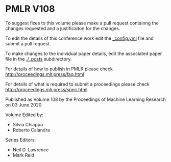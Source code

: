 # PMLR V108

To suggest fixes to this volume please make a pull request containng the changes requested and a justificaiton for the changes.

To edit the details of this conference work edit the [_config.yml](./_config.yml) file and submit a pull request.

To make changes to the individual paper details, edit the associated paper file in the [./_posts](./_posts) subdirectory.

For details of how to publish in PMLR please check http://proceedings.mlr.press/faq.html

For details of what is required to submit a proceedings please check http://proceedings.mlr.press/spec.html



Published as Volume 108 by the Proceedings of Machine Learning Research on 03 June 2020.

Volume Edited by:
  * Silvia Chiappa
  * Roberto Calandra

Series Editors:
  * Neil D. Lawrence
  * Mark Reid

